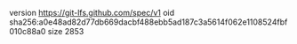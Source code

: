 version https://git-lfs.github.com/spec/v1
oid sha256:a0e48ad82d77db669dacbf488ebb5ad187c3a5614f062e1108524fbf010c88a0
size 2853
